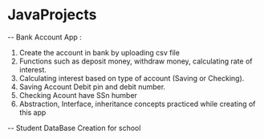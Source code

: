 # JavaProjects

-- Bank Account App :
    
  1. Create the account in bank  by uploading csv file
  2. Functions such as  deposit money, withdraw money, calculating rate of interest.
  3. Calculating interest based on type of account (Saving or Checking).
  4. Saving Account Debit pin and debit number.
  5. Checking Acount have SSn humber
  6. Abstraction, Interface, inheritance concepts practiced while creating of this app
  
  -- Student DataBase Creation for school
 
